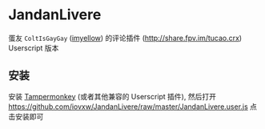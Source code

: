 # JandanLivere

蛋友 `ColtIsGayGay` ([imyellow](https://github.com/imyellow)) 的评论插件 (<http://share.fpv.im/tucao.crx>) Userscript 版本

## 安装

安装 [Tampermonkey](https://www.tampermonkey.net/) (或者其他兼容的 Userscript 插件), 然后打开 <https://github.com/iovxw/JandanLivere/raw/master/JandanLivere.user.js> 点击安装即可
